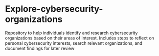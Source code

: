 # Explore-cybersecurity-organizations
Repository to help individuals identify and research cybersecurity organizations based on their areas of interest. Includes steps to reflect on personal cybersecurity interests, search relevant organizations, and document findings for later review
